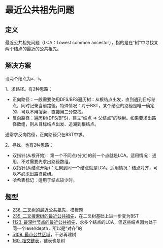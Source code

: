 # 最近公共祖先问题

## 定义

最近公共祖先问题（LCA：Lowest common ancestor），指的是在“树”中寻找某两个结点的最近的公共祖先。

## 解决方案

设两个结点为`a`、`b`。

1、求路径。有2种思路：

- 正向路径：一般需要使用DFS/BFS遍历树：从根结点出发，直到遇到目标结点，同时记录当前路径。特殊情况：对于BST，某个结点的路径是唯一确定的，可以不用搜索，直接用二分查找。
- 反向路径：遍历树(DFS/BFS)，建立“结点 => 父结点”的映射。如果要求出路径数组，则从目标结点出发、追溯到根结点。

通常求反向路径，正向路径只在BST中求。

2、寻找。也有2种思路：

- 双指针(从根开始)：第一个不同点(分叉)的前一个点就是LCA。适用情况：通用，不过需要先求出路径数组。
- 双指针(从结点开始)：汇聚到同一个结点就是LCA。适用情况：结点对齐，可以不必求出路径数组。
- 哈希表标记：适用于结点较少时。

## 题型

- [236. 二叉树的最近公共祖先](https://leetcode-cn.com/problems/lowest-common-ancestor-of-a-binary-tree/)，模板题
- [235. 二叉搜索树的最近公共祖先](https://leetcode-cn.com/problems/lowest-common-ancestor-of-a-binary-search-tree/)，在二叉树基础上进一步变为BST
- [1123. 最深叶节点的最近公共祖先](https://leetcode-cn.com/problems/lowest-common-ancestor-of-deepest-leaves/)，求多个结点的LCA，但这些结点因为处于同一个level/depth，所以是“对齐”的
- [5109. 最小公共区域](https://leetcode-cn.com/problems/smallest-common-region/)，不必再建树
- [160. 相交链表](https://leetcode-cn.com/problems/intersection-of-two-linked-lists/)，链表也是树
